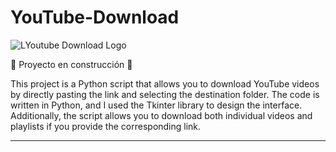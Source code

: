 # YouTube-Download

![LYoutube Download Logo](https://github.com/user-attachments/assets/ea47a19d-5a31-4411-bae9-c07cf37e9d36)

:construction: Proyecto en construcción :construction:

This project is a Python script that allows you to download YouTube videos by directly pasting the link and selecting the destination folder. The code is written in Python, and I used the Tkinter library to design the interface. Additionally, the script allows you to download both individual videos and playlists if you provide the corresponding link.

---





